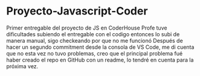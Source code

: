 # Proyecto-Javascript-Coder
Primer entregable del proyecto de JS en CoderHouse
Profe tuve dificultades subiendo el entregable con el codigo entonces lo subi de manera manual, sigo checkeando por que no me funcionó
Después de hacer un segundo commitment desde la consola de VS  Code, me di cuenta que no esta vez no tuvo problemas, creo que el principal problema fué haber creado el repo en GitHub con un readme, lo tendré en cuenta para la próxima vez.